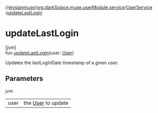 //[elysianmuse](../../../index.md)/[org.darkSolace.muse.userModule.service](../index.md)/[UserService](index.md)
/[updateLastLogin](update-last-login.md)

# updateLastLogin

[jvm]\
fun [updateLastLogin](update-last-login.md)(user: [User](../../org.darkSolace.muse.userModule.model/-user/index.md))

Updates the lastLogInDate timestamp of a given user.

## Parameters

jvm

| | |
|---|---|
| user | the [User](../../org.darkSolace.muse.userModule.model/-user/index.md) to update |
